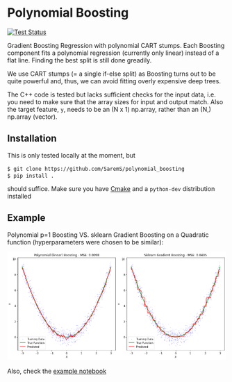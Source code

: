 # Polynomial Boosting

[![Test Status](https://github.com/SaremS/polynomial_boosting/actions/workflows/ctest.yml/badge.svg?branch=main)](https://github.com/SaremS/polynomial_boosting/actions/workflows/ctest.yml?query=branch%3Amain)

Gradient Boosting Regression with polynomial CART stumps. 
Each Boosting component fits a polynomial regression (currently only linear) instead of a flat line.
Finding the best split is still done greadily. 

We use CART stumps (= a single if-else split) as Boosting turns out to be quite powerful and, thus, we can avoid fitting overly expensive deep trees.

The C++ code is tested but lacks sufficient checks for the input data, i.e. you need to make sure that the array sizes for input and output match.
Also the target feature, `y`, needs to be an (N x 1) np.array, rather than an (N,) np.array (vector).

## Installation
This is only tested locally at the moment, but 

```
$ git clone https://github.com/SaremS/polynomial_boosting
$ pip install .
```

should suffice. Make sure you have [Cmake](https://cmake.org/) and a `python-dev` distribution installed

## Example
Polynomial p=1 Boosting VS. sklearn Gradient Boosting on a Quadratic function (hyperparameters were chosen to be similar):

![plot](./img/square_fit_plot.png)

Also, check the [example notebook](https://github.com/SaremS/polynomial_boosting/blob/master/ExampleNotebook.ipynb)
